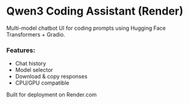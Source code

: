 # Qwen3 Coding Assistant (Render)

Multi-model chatbot UI for coding prompts using Hugging Face Transformers + Gradio.

### Features:
- Chat history
- Model selector
- Download & copy responses
- CPU/GPU compatible

Built for deployment on Render.com
